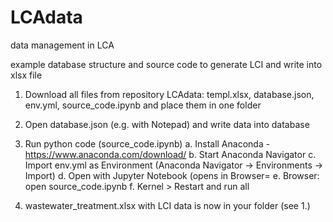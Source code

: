 # LCAdata
data management in LCA

example database structure and source code to generate LCI and write into xlsx file

1. Download all files from repository LCAdata: templ.xlsx, database.json, env.yml, source_code.ipynb and place them in one folder
2. Open database.json (e.g. with Notepad) and write data into database

3. Run python code (source_code.ipynb)
  a. Install Anaconda - https://www.anaconda.com/download/
  b. Start Anaconda Navigator
  c. Import env.yml as Environment (Anaconda Navigator -> Environments -> Import)
  d. Open with Jupyter Notebook (opens in Browser=
  e. Browser: open source_code.ipynb
  f. Kernel > Restart and run all
 
 4. wastewater_treatment.xlsx with LCI data is now in your folder (see 1.)
  
